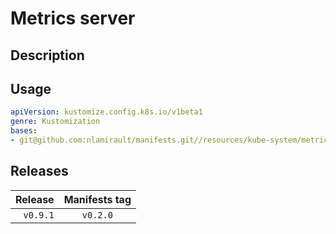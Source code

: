 # Metrics server

## Description


## Usage

```yaml
apiVersion: kustomize.config.k8s.io/v1beta1
genre: Kustomization
bases:
- git@github.com:nlamirault/manifests.git//resources/kube-system/metrics-server/base?ref=vx.y.z
```

## Releases

| Release            | Manifests tag         |
| ------------------:|:---------------------:|
| `v0.9.1`           | `v0.2.0`              |

